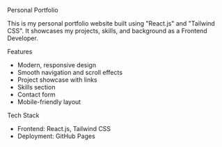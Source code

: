 Personal Portfolio

This is my personal portfolio website built using "React.js" and "Tailwind CSS". It showcases my projects, skills, and background as a Frontend Developer.

Features

- Modern, responsive design
- Smooth navigation and scroll effects
- Project showcase with links
- Skills section
- Contact form
- Mobile-friendly layout

Tech Stack

- Frontend: React.js, Tailwind CSS
- Deployment: GitHub Pages


